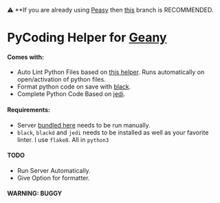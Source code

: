 :warning: **If you are already using [Peasy](https://github.com/kugel-/peasy) then [this](https://github.com/sagarchalise/geany-pycoding/tree/peasy) branch is RECOMMENDED.

# PyCoding Helper for [Geany](https://geany.org)


#### Comes with:

 * Auto Lint Python Files based on [this helper](https://wiki.geany.org/howtos/check_python_code). Runs automatically on open/activation of python files.
 * Format python code on save with [black](https://black.readthedocs.io/en/stable/).
 * Complete Python Code Based on [jedi](https://jedi.readthedocs.io/en/latest/).
 
 
#### Requirements:
 
 * Server [bundled here](https://github.com/sagarchalise/geany-pycoding/blob/master/pycoding.py) needs to be run manually.
 * `black`, `blackd` and `jedi` needs to be installed as well as your favorite linter. I use `flake8`. All in `python3`
 
 
#### TODO

* Run Server Automatically.
* Give Option for formatter.

#### WARNING: BUGGY 
